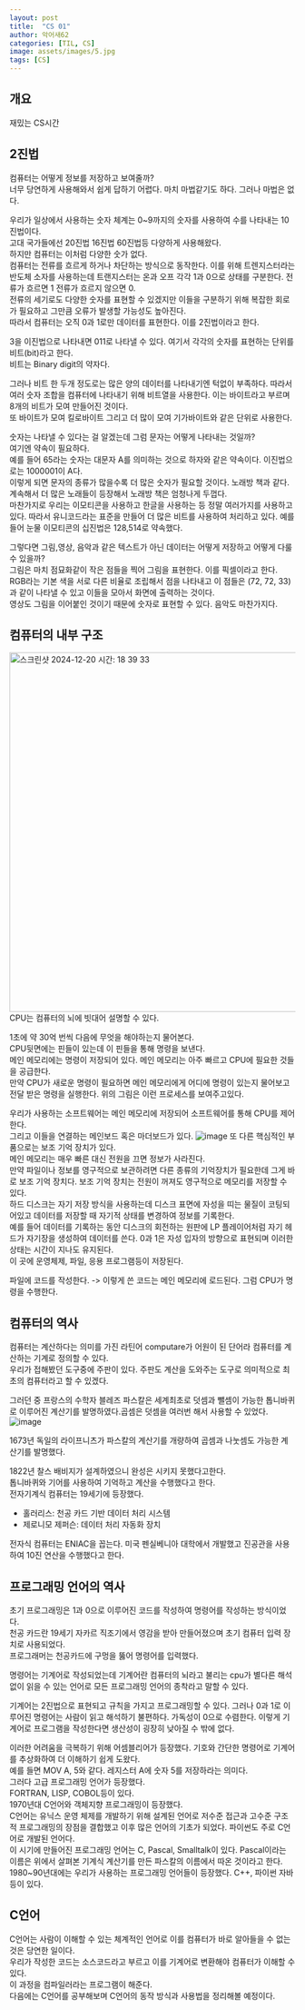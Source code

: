 ```yaml
---
layout: post
title:  "CS 01"
author: 악어새62
categories: [TIL, CS]
image: assets/images/5.jpg
tags: [CS]
---
```

## 개요

재밌는 CS시간

## 2진법

컴퓨터는 어떻게 정보를 저장하고 보여줄까?  
너무 당연하게 사용해와서 쉽게 답하기 어렵다. 마치 마법같기도 하다. 그러나 마법은 없다.

우리가 일상에서 사용하는 숫자 체계는 0~9까지의 숫자를 사용하여 수를 나타내는 10진법이다.  
고대 국가들에선 20진법 16진법 60진법등 다양하게 사용해왔다.  
하지만 컴퓨터는 이처럼 다양한 숫가 없다.  
컴퓨터는 전류를 흐르게 하거나 차단하는 방식으로 동작한다. 이를 위해 트렌지스터라는 반도체 소자를 사용하는데 트랜지스터는 온과 오프 각각 1과 0으로 상태를 구분한다. 전류가 흐르면 1 전류가 흐르지 않으면 0.  
전류의 세기로도 다양한 숫자를 표현할 수 있겠지만 이들을 구분하기 위해 복잡한 회로가 필요하고 그만큼 오류가 발생할 가능성도 높아진다.  
따라서 컴퓨터는 오직 0과 1로만 데이터를 표현한다. 이를 2진법이라고 한다.  

3을 이진법으로 나타내면 011로 나타낼 수 있다. 여기서 각각의 숫자를 표현하는 단위를 비트(bit)라고 한다.  
비트는 Binary digit의 약자다.

그러나 비트 한 두개 정도로는 많은 양의 데이터를 나타내기엔 턱없이 부족하다. 따라서 여러 숫자 조합을 컴퓨터에 나타내기 위해 비트열을 사용한다. 이는 바이트라고 부르며 8개의 비트가 모여 만들어진 것이다.  
또 바이트가 모여 킬로바이트 그리고 더 많이 모여 기가바이트와 같은 단위로 사용한다.

숫자는 나타낼 수 있다는 걸 알겠는데 그럼 문자는 어떻게 나타내는 것일까?  
여기엔 약속이 필요하다.  
예를 들어 65라는 숫자는 대문자 A를 의미하는 것으로 하자와 같은 약속이다. 이진법으로는 1000001이 A다.  
이렇게 되면 문자의 종류가 많을수록 더 많은 숫자가 필요할 것이다. 노래방 책과 같다. 계속해서 더 많은 노래들이 등장해서 노래방 책은 엄청나게 두껍다.  
마찬가지로 우리는 이모티콘을 사용하고 한글을 사용하는 등 정말 여러가지를 사용하고 있다. 따라서 유니코드라는 표준을 만들어 더 많은 비트를 사용하여 처리하고 있다. 
예를 들어 눈물 이모티콘의 십진법은 128,514로 약속했다.

그렇다면 그림,영상, 음악과 같은 텍스트가 아닌 데이터는 어떻게 저장하고 어떻게 다룰 수 있을까?  
그림은 마치 점묘화같이 작은 점들을 찍어 그림을 표현한다. 이를 픽셀이라고 한다.  
RGB라는 기본 색을 서로 다른 비율로 조립해서 점을 나타내고 이 점들은 (72, 72, 33)과 같이 나타낼 수 있고 이들을 모아서 화면에 출력하는 것이다.  
영상도 그림을 이어붙인 것이기 때문에 숫자로 표현할 수 있다. 음악도 마찬가지다.

## 컴퓨터의 내부 구조

<img width="633" alt="스크린샷 2024-12-20 시간: 18 39 33" src="https://github.com/user-attachments/assets/ee18e4e0-fd94-48a9-a940-0f7dc2847548" />
CPU는 컴퓨터의 뇌에 빗대어 설명할 수 있다.
  
1초에 약 30억 번씩 다음에 무엇을 해야하는지 물어본다.  
CPU뒷면에는 핀들이 있는데 이 핀들을 통해 명령을 보낸다.  
메인 메모리에는 명령이 저장되어 있다. 메인 메모리는 아주 빠르고 CPU에 필요한 것들을 공급한다.  
만약 CPU가 새로운 명령이 필요하면 메인 메모리에게 어디에 명령이 있는지 물어보고 전달 받은 명령을 실행한다. 위의 그림은 이런 프로세스를 보여주고있다.

우리가 사용하는 소프트웨어는 메인 메모리에 저장되어 소프트웨어를 통해 CPU를 제어한다.  
그리고 이들을 연결하는 메인보드 혹은 마더보드가 있다.
![image](https://github.com/user-attachments/assets/f263c987-6009-427e-9747-61a7f9fa970e)
또 다른 핵심적인 부품으로는 보조 기억 장치가 있다.  
메인 메모리는 매우 빠른 대신 전원을 끄면 정보가 사라진다.  
만약 파일이나 정보를 영구적으로 보관하려면 다른 종류의 기억장치가 필요한데 그게 바로 보조 기억 장치다. 보조 기억 장치는 전원이 꺼져도 영구적으로 메모리를 저장할 수 있다.  
하드 디스크는 자기 저장 방식을 사용하는데 디스크 표면에 자성을 띠는 물질이 코팅되어있고 데이터를 저장할 때 자기적 상태를 변경하여 정보를 기록한다.  
예를 들어 데이터를 기록하는 동안 디스크의 회전하는 원판에 LP 플레이어처럼 자기 헤드가 자기장을 생성하여 데이터를 쓴다. 0과 1은 자성 입자의 방향으로 표현되며 이러한 상태는 시간이 지나도 유지된다.  
이 곳에 운영체제, 파일, 응용 프로그램등이 저장된다.  

파일에 코드를 작성한다. -> 이렇게 쓴 코드는 메인 메모리에 로드된다. 그럼 CPU가 명령을 수행한다.

## 컴퓨터의 역사

컴퓨터는 계산하다는 의미를 가진 라틴어 computare가 어원이 된 단어라 컴퓨터를 계산하는 기계로 정의할 수 있다.  
우리가 접해봤던 도구중에 주판이 있다. 주판도 계산을 도와주는 도구로 의미적으로 최초의 컴퓨터라고 할 수 있겠다.

그러던 중 프랑스의 수학자 블레즈 파스칼은 세계최초로 덧셈과 뺄셈이 가능한 톱니바퀴로 이루어진 계산기를 발명하였다.곱셈은 덧셈을 여러번 해서 사용할 수 있었다.
![image](https://github.com/user-attachments/assets/a467e519-45d7-46bf-8db4-f27b65e8d335)

1673년 독일의 라이프니츠가 파스칼의 계산기를 개량하여 곱셈과 나눗셈도 가능한 계산기를 발명했다.  

1822년 찰스 배비지가 설계하였으니 완성은 시키지 못했다고한다.  
톱니바퀴와 기어를 사용하여 기억하고 계산을 수행했다고 한다.  
전자기계식 컴퓨터는 19세기에 등장했다.  
- 홀러리스: 천공 카드 기반 데이터 처리 시스템
- 제로니모 제퍼슨: 데이터 처리 자동화 장치

전자식 컴퓨터는 ENIAC을 꼽는다. 미국 펜실베니아 대학에서 개발했고 진공관을 사용하여 10진 연산을 수행했다고 한다.

## 프로그래밍 언어의 역사

초기 프로그래밍은 1과 0으로 이루어진 코드를 작성하여 명령어를 작성하는 방식이었다.  
천공 카드란 19세기 자카르 직조기에서 영감을 받아 만들어졌으며 초기 컴퓨터 입력 장치로 사용되었다.  
프로그래머는 천공카드에 구멍을 뚫어 명령어를 입력했다.  

명령어는 기계어로 작성되었는데 기계어란 컴퓨터의 뇌라고 불리는 cpu가 별다른 해석 없이 읽을 수 있는 언어로 모든 프로그래밍 언어의 종착라고 말할 수 있다.

기계어는 2진법으로 표현되고 규칙을 가지고 프로그래밍할 수 있다. 그러나 0과 1로 이루어진 명령어는 사람이 읽고 해석하기 불편하다. 가독성이 0으로 수렴한다. 이렇게 기계어로 프로그램을 작성한다면 생산성이 굉장히 낮아질 수 밖에 없다.

이러한 어려움을 극복하기 위해 어셈블리어가 등장했다. 기호와 간단한 명령어로 기계어를 추상화하여 더 이해하기 쉽게 도왔다.  
예를 들면 MOV A, 5와 같다. 레지스터 A에 숫자 5를 저장하라는 의미다.  
그러다 고급 프로그래밍 언어가 등장했다.  
FORTRAN, LISP, COBOL등이 있다.  
1970년대 C언어와 객체지향 프로그래밍이 등장했다.  
C언어는 유닉스 운영 체제를 개발하기 위해 설계된 언어로 저수준 접근과 고수준 구조적 프로그래밍의 장점을 결합했고 이후 많은 언어의 기초가 되었다. 파이썬도 주로 C언어로 개발된 언어다.  
이 시기에 만들어진 프로그래밍 언어는 C, Pascal, Smalltalk이 있다. Pascal이라는 이름은 위에서 살펴본 기계식 계산기를 만든 파스칼의 이름에서 따온 것이라고 한다.  
1980~90년대에는 우리가 사용하는 프로그래밍 언어들이 등장했다. C++, 파이썬 자바 등이 있다.

## C언어

C언어는 사람이 이해할 수 있는 체계적인 언어로 이를 컴퓨터가 바로 알아들을 수 없는 것은 당연한 일이다.  
우리가 작성한 코드는 소스코드라고 부르고 이를 기계어로 변환해야 컴퓨터가 이해할 수 있다.  
이 과정을 컴파일러라는 프로그램이 해준다.  
다음에는 C언어를 공부해보며 C언어의 동작 방식과 사용법을 정리해볼 예정이다.


